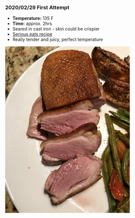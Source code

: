 ### 2020/02/29 First Attempt

- **Temperature:** 135 F
- **Time:** approx. 2hrs
- Seared in cast iron - skin could be crispier
- [Serious eats recipe](https://www.seriouseats.com/recipes/2010/09/sous-vide-101-duck-breast-recipe.html)
- Really tender and juicy, perfect temperature

<img src="./20200229_duck.jpg" width="400">
